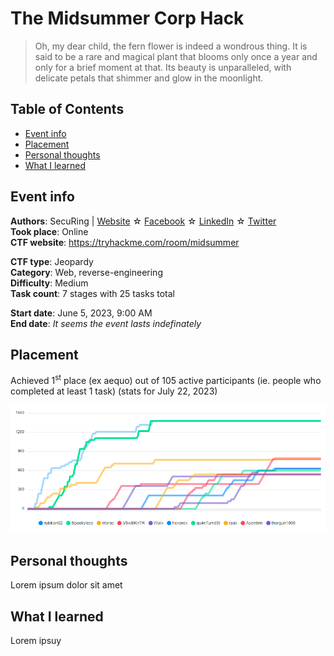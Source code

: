 # The Midsummer Corp Hack

> Oh, my dear child, the fern flower is indeed a wondrous thing. It is said to be a rare and magical plant that blooms only once a year and only for a brief moment at that. Its beauty is unparalleled, with delicate petals that shimmer and glow in the moonlight.

## Table of Contents
- [Event info]()
- [Placement]()
- [Personal thoughts]()
- [What I learned]()

## Event info

**Authors**: SecuRing | [Website](https://www.securing.pl/) ☆ [Facebook](https://www.facebook.com/SecuRingPL) ☆ [LinkedIn](https://www.linkedin.com/company/securing/) ☆ [Twitter](https://twitter.com/SecuRingPL) </br>
**Took place**: Online </br>
**CTF website**: https://tryhackme.com/room/midsummer </br>

**CTF type**: Jeopardy </br>
**Category**: Web, reverse-engineering </br>
**Difficulty**: Medium </br>
**Task count**: 7 stages with 25 tasks total

**Start date**: June 5, 2023, 9:00 AM </br>
**End date**: *It seems the event lasts indefinately*

## Placement

Achieved 1<sup>st</sup> place (ex aequo) out of 105 active participants (ie. people who completed at least 1 task) (stats for July 22, 2023)

![Placement - 1st place alongside rubicon02](./media/placement.png)

## Personal thoughts

Lorem ipsum dolor sit amet

## What I learned

Lorem ipsuy